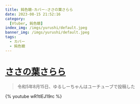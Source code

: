 ```yaml
---
title: 鈍色聴-カバー-ささの葉さらら
date: 2023-08-15 21:52:16
category:
  [Vtuber, 鈍色聴]
index_img: /imgs/yurushi/default.jpeg
banner_img: /imgs/yurushi/default.jpeg
tags:
  - カバー
  - 鈍色聴
---
```


<script src='/js/diy/resize-ifram.js'></script>

# [ささの葉さらら](https://www.nicovideo.jp/watch/sm7552783)

> 令和5年8月15日、ゆるしーちゃんはユーチューブで投稿した

{% youtube wR1tlEJ19rc %}


